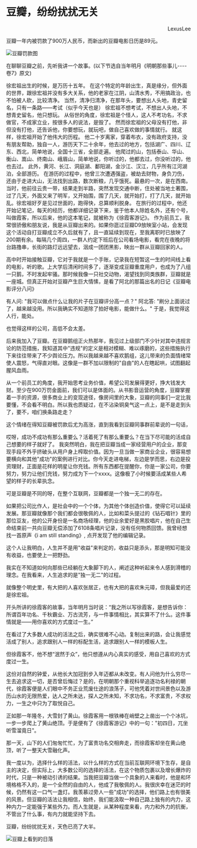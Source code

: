 # 豆瓣，纷纷扰扰无关


<div style="text-align: right">LexusLee</div>

豆瓣一年内被罚款了900万人民币，而新出的豆瓣电影日历是89元。

![豆瓣罚款图](https://img1.doubanio.com/view/note/l/public/p86364498.webp)

在聊聊豆瓣之前，先听我讲一个故事。(以下节选自当年明月《明朝那些事儿----卷7》原文)

 徐宏祖出生的时候，是万历十五年。
 在这个特定的年龄出生，真是缘分，但外面的世界，跟徐宏祖并没有多大关系，他的老家在江阴，山清水秀，不用搞政治，也不怕被人砍，比较清净。
 当然，清净归清净，在那年头，要想出人头地，青史留名，只有一条路——考试（似乎今天也是）
 徐宏祖不想考试，不想出人头地，不想青史留名，他只想玩。
 从俗世的角度，徐宏祖是个怪人，这人不考功名，不求做官，不成家立业，按很多人的说法，是毁了。
 然而徐宏祖的父母没有打他，非但没有打他，还告诉他，你要想玩，就玩吧，做自己喜欢做的事情就行。
 就这样，徐宏祖开始了他伟大的历程。
 他二十岁离家，穿着布衣，没有政府支持，没有朋友帮助，独自一人，游历天下二十余年，他去过的地方，包括湖广、四川、辽东、西北，简单地说，全国十三省，全部走遍。
 他爬过的山，包括泰山、华山、衡山、嵩山、终南山、峨眉山，简单地说，你听过的，他都去过，你没听过的，他也去过。
 此外，黄河、长江、洞庭湖、鄱阳湖，金沙江、汉江，几乎所有江河湖泊，全部游历。
 在游历的过程中，他曾三次遭遇强盗，被劫去财物，身负刀伤，还由于走进大山，无法找到出路，数次断粮，几乎饿死。最悬的一次，是在西南。
 当时，他前往云贵一带，结果走到半路，突然发现交通中断，住处被当地土著围，过了几天，外面又来了明军，又开始围，围了几天，就开始打，打了几天，就开始乱。徐宏祖好歹是见过世面的，跑得快，总算顺利脱身。
 在旅行的过程中，他还开始记笔记，每天的经历，他都详细记录下来，鉴于他本人除姓名外，还有个号，叫做霞客，所以后来，他的这本笔记，就被称为《徐霞客游记》。
作为前员工，我常很骄傲和朋友说，我是从豆瓣出来的。如果你逛过豆瓣D9放映室小站，会发现这个活动自打豆瓣成立不久后就有了，且一直延续到现在，至我离职时已放映了200期有余。每隔几个周四，一群人约定下班后在公司看场电影，看完在夜晚的将台路撸串，长街的路灯远远望去，洇成一团团黑影，映出一群从豆瓣回家的人。

高中时开始接触豆瓣，它对于我就是一个手账，记录我在短暂这一生的时间线上看的电影，听的歌。上大学后清闲时间多了，逐渐变成豆瓣重度用户，也成为了八组一只鹅，不时发起牢骚。那时候我像一只社交动物，渴望找到同类族群，豆瓣就是一座城。但真正开始对豆瓣产生巨大情愫，是看了阿北的那篇出名的日记《豆瓣电影评分八问》

有人问: "我可以做点什么让我的片子在豆瓣评分高一点？"
阿北答: "刷分上面说过了，越来越没用。所以我确实不知道除了拍好电影，能做什么。"
于是，我觉得这人行，能处。

也觉得这样的公司，高低不会太差。

后来我加入了豆瓣。在豆瓣鹅组正火热那年，我见过上级部门不少针对其中违规言论的防范措施，我知道其中"违规"的定义是相对模糊、难以琢磨的，这些措施执行下来往往带来了不少舆论压力。所以我越来越不喜欢鹅组，这儿带来的负面情绪常使人震怒，气得直对眼。这像是一群不加以限制的"自由"的人在瞎起哄，试图翻起腥风血雨。

从一个前员工的角度，我开始思考业务价值，希望公司发展得更好，挣大钱发大财。至少在900万罚金面前，我们可以是体面的。从书影音运营的角度，豆瓣掌握着一手的资源，很多商业上的变现途径，像房间里的大象，豆瓣的同事们一定比我要懂，不会看不明白。所以我也质疑过，在不沾染铜臭气这一点上，是不是走到头了，要不，咱们换条路走走？

这个情绪在得知豆瓣被罚款后尤为高涨，直到我看到豆瓣同事群前辈说的一句话，

哎呀，成功不成功有那么重要么？活着死了有那么重要么？在当下尽可能的活成自己想要的样子就好了。
我突然明白，我在把豆瓣当成一家经营用户的企业，那变现手段不外乎挤破头从用户身上榨取价值。因为一旦当做一家商业企业，很容易想要横向和其他"成功"的案例进行对比。你今天走进电梯，左边是学而思，右边是投资理财，正面是花样的明星让你充钱。所有东西都在提醒你，你是一家公司，你要努力，努力让他们充钱，努力成为下一个xxxx。这像极了小时候要活成某些人希望的样子的长辈执念。

可是豆瓣是不同的呀，在整个互联网，豆瓣都是一个独一无二的存在。

如果把公司比作人，是社会中的一个个体，为其他个体创造价值，使得它可以延续发展。那豆瓣就像那个我们都会很敬佩的人，比如和菜头提过的《钻石唱针》里的那位豆友，他的公开身份是一名商场经理，他的业余爱好是黑胶唱片，他在自己生命结束前一共向豆瓣无偿添加了6108条唱片记录，没有任何物质回馈。我曾经想找一首原声《i am still standing》, 点开发现了他的编辑记录。

这个人让我明白，人生并不是用"收益"来判定的，收益只是添头，那是明知可能没有收益，也要使上一把野劲。

我实在不知道如何向那些已经躺在大象脚下的人，阐述这种听起来令人感到滑稽的理念。在我看来，人生追求的是"独一无二"的过程。

就像整个明史里，有大把的人喜欢张居正，也有大把的喜欢朱元璋，但我最爱的还是徐宏祖。

开头所讲的徐霞客的故事，当年明月当时说：“我之所以写徐霞客，是想告诉你：所谓百年功名、千秋霸业、万古流芳，与一件事情相比，其实算不了什么。这件事情就是——用你喜欢的方式度过一生。”

在看过了大多数人成功的活法之后，确实很难不心动。复制出来的路，会让我感觉活成了别人，追求跟别人一样的标配生活，追求跟别人一样的模板人生。

但徐霞客不，他不想“泯然于众”，他只想遵从内心真实的感受，用自己喜欢的方式度过一生。

这份对自然的钟爱，从他长大加冠到步入年迈都从未改变。有人问他为什么穷尽一生去追求这一切，是否曾后悔过？是的，在明朝那个重视科举追逐功名利禄的朝代，徐霞客便是人们眼中不务正业荒废仕途的浪荡子，可他凭着对世间景色以及游历山水的无限热爱，达人之所未达，探人之所未知，不求功名，不求富贵，不求权力，一生之中只为了取悦自己。

正如那一年隆冬，大雪封了黄山。徐霞客用一根铁棒在峭壁之上凿出一个个冰坑，一步一步爬上了黄山绝顶。于是便有了《徐霞客游记》中的一句："初四日，兀坐听雪溜竟日"。

那一天，山下的人们匆匆忙忙，为了富贵功名交相奔走，而徐霞客却坐在黄山绝顶，听了一整天大雪融化声。

我一度以为，选择什么样的活法，以什么样的方式在当前互联网环境下生存，是自主的决定，但实际上，大多数公司的选择的活法，在这个物质包裹以及增长爆炸的时代，只是一种被动引诱的结果。当我把豆瓣当做一个具象的人来看时，他是和环境格格不入的，是一个全然的自由的人，他成了我敬佩的人。我很庆幸在迷茫的时候，仍然有这一口气一盏灯。我羡慕过旁人一些"成功"的选择，他们路上也有很美的风景。但豆瓣的活法让我相信，始终，我们能汲取一种自己路上独有的内力，这种内力一定能强于某些外力。而人生就是，从某种程度来看，内力和外力的抗衡，不管出了什么事，有内力就能坚持下去。

豆瓣，纷纷扰扰无关，天色已亮了大半。

![豆瓣上看到的日落](https://img3.doubanio.com/view/note/l/public/p86364500.webp)

